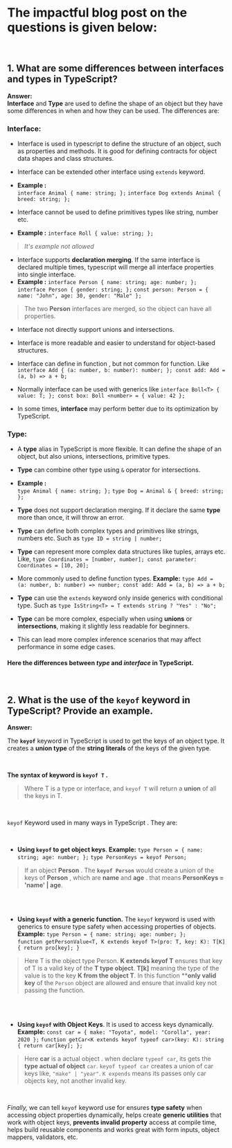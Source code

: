 
# The impactful blog post on the questions is given below:

  
<br/>

## 1. What are some differences between interfaces and types in TypeScript?

**Answer:**   
**Interface** and **Type** are used to define the shape of an object but they have some differences in when and how they can be used. The differences are:

### Interface:

* Interface is used in typescript to define the structure of an object, such as properties and methods. It is good for defining contracts for object data shapes and class structures.

* Interface can be extended other interface using `extends` keyword.

*  **Example :**  
`interface Animal {
  name: string;
};` 
`interface Dog extends Animal {
  breed: string;
};`

* Interface cannot be used to define primitives types like string, number etc.
*  **Example :**  `interface Roll {
  value: string;
};`   

> *It's  example not allowed*
* Interface supports **declaration merging**. If the same interface is declared multiple times,  typescript will merge all interface properties into single interface.
*  **Example :** 
`interface Person {
  name: string;
  age: number;
};` 
`interface Person {
  gender: string;
};` 
`const person: Person = {
  name: "John",
  age: 30,
  gender: "Male"
};` 
> The two **Person** interfaces are merged, so the object can have all  properties.

* Interface not directly support unions and intersections.

* Interface is  more readable and easier to understand for object-based structures.

* Interface can define in function ,  but not common for function. Like `interface Add {
  (a: number, b: number): number;
};
const add: Add = (a, b) => a + b;` 

* Normally interface can be used with generics like `interface Boll<T> {
  value: T;
};
const box: Boll <number> = { value: 42 };`

* In some times, **interface** may perform better due to its optimization by TypeScript.

### Type:

* A **type** alias in TypeScript is more flexible. It can define the shape of an object, but also unions, intersections,  primitive types.

* **Type** can combine other type using `&` operator for intersections. 
*  **Example :**  
`type Animal {
  name: string;
};` 
`type Dog = Animal & {
  breed: string;
};`

* **Type** does not support declaration merging. If it declare the same **type** more than once, it will throw an error.

* **Type** can define both complex types and primitives like strings, numbers etc. Such as `type ID = string | number;`

* **Type** can represent more complex data structures like tuples, arrays etc. Like, `type Coordinates = [number, number];
const parameter: Coordinates = [10, 20];`

* More commonly used to define function types. **Example:** 
`type Add = (a: number, b: number) => number;
const add: Add = (a, b) => a + b;`

* **Type** can use the `extends` keyword only inside generics with conditional type. Such as `type IsString<T> = T extends string ? "Yes" : "No";`

* **Type**  can be more complex, especially when using **unions** or **intersections**, making it slightly less readable for beginners.

* This can lead  more complex inference scenarios that may affect performance in some edge cases.

#### Here the differences between *type* and *interface* in TypeScript.
<br/>


## 2. What is the use of the `keyof` keyword in TypeScript? Provide an example.
**Answer:** 

The **`keyof`**  keyword in TypeScript is used to get the keys of an object type. It creates a **union type** of the **string literals** of the keys of the given type.

<br/>

**The syntax of keyword is `keyof T` .**

> Where  T is a type or interface, and `keyof T` will return a **union**
> of all the keys in T.

<br/>


`keyof` Keyword used in many ways in TypeScript . They are:

<br/> 

*  **Using `keyof` to get object keys**. **Example:**  `type Person = {
  name: string;
  age: number;
};` `type PersonKeys = keyof Person;` 

> If an object **Person** . The **`keyof Person`**    would create a union of the keys of **Person** , which are **name** and **age** . that means **PersonKeys = 'name' | age**.
> 

<br/>
<br/>

*  **Using `keyof` with a generic function.** The `keyof` keyword is used with generics to ensure type safety when accessing properties of objects.
**Example:**  `type Person = {
  name: string;
  age: number;
};`  
`function getPersonValue<T, K extends keyof T>(pro: T, key: K): T[K] {
  return pro[key];
}`

> Here T is the object type Person.  **K extends keyof  T**  ensures that key of T is a valid key of the **T type object**.  **T[k]** meaning the type of the value is to the key **K from the object T**.  In this function ****only valid key** of the `Person` object are allowed and ensure that invalid key not passing the function. 

<br/>
<br/>

* **Using `keyof` with Object Keys**. It is used to access keys dynamically. **Example:** `const car = {
  make: "Toyota",
  model: "Corolla",
  year: 2020
};`  `function getCar<K extends keyof typeof car>(key: K): string {
  return car[key];
};`

> Here **car** is a actual object . when declare `typeof car`, its gets the **type actual of object** `car`.  `keyof typeof car` creates a union of  car  keys like, `"make" | "year"`. `K expends` means its  passes only car objects key, not another invalid key. 

<br/>


*Finally,* we can tell `keyof` keyword use for ensures **type safety** when accessing object properties dynamically, helps create **generic utilities** that work with object keys, **prevents invalid property** access at compile time, helps build reusable components and works great with form inputs, object mappers, validators, etc.